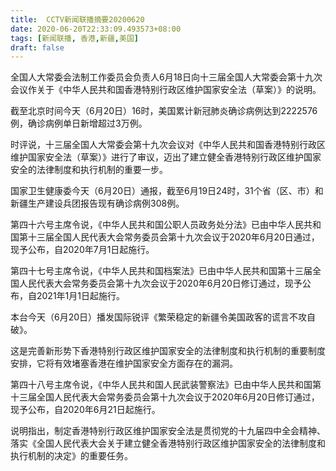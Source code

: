 ```yaml
---
title:  CCTV新闻联播摘要20200620
date: 2020-06-20T22:33:09.493573+08:00
tags: [新闻联播, 香港,新疆,美国]
draft: false
---
```


全国人大常委会法制工作委员会负责人6月18日向十三届全国人大常委会第十九次会议作关于《中华人民共和国<span class="keywords_content">香港</span>特别行政区维护国家安全法（草案）》的说明。

截至北京时间今天（6月20日）16时，<span class="keywords_content">美国</span>累计新冠肺炎确诊病例达到2222576例，确诊病例单日新增超过3万例。

时评说，十三届全国人大常委会第十九次会议对《中华人民共和国<span class="keywords_content">香港</span>特别行政区维护国家安全法（草案）》进行了审议，迈出了建立健全<span class="keywords_content">香港</span>特别行政区维护国家安全的法律制度和执行机制的重要一步。

国家卫生健康委今天（6月20日）通报，截至6月19日24时，31个省（区、市）和<span class="keywords_content">新疆</span>生产建设兵团报告现有确诊病例308例。

第四十六号主席令说，《中华人民共和国公职人员政务处分法》已由中华人民共和国第十三届全国人民代表大会常务委员会第十九次会议于2020年6月20日通过，现予公布，自2020年7月1日起施行。

第四十七号主席令说，《中华人民共和国档案法》已由中华人民共和国第十三届全国人民代表大会常务委员会第十九次会议于2020年6月20日修订通过，现予公布，自2021年1月1日起施行。

本台今天（6月20日）播发国际锐评《繁荣稳定的<span class="keywords_content">新疆</span>令<span class="keywords_content">美国</span>政客的谎言不攻自破》。

这是完善新形势下<span class="keywords_content">香港</span>特别行政区维护国家安全的法律制度和执行机制的重要制度安排，它将有效堵塞<span class="keywords_content">香港</span>在维护国家安全方面存在的漏洞。

第四十八号主席令说，《中华人民共和国人民武装警察法》已由中华人民共和国第十三届全国人民代表大会常务委员会第十九次会议于2020年6月20日修订通过，现予公布，自2020年6月21日起施行。

说明指出，制定<span class="keywords_content">香港</span>特别行政区维护国家安全法是贯彻党的十九届四中全会精神、落实《全国人民代表大会关于建立健全<span class="keywords_content">香港</span>特别行政区维护国家安全的法律制度和执行机制的决定》的重要任务。
